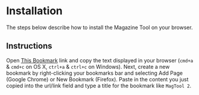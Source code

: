 # Installation

The steps below describe how to install the Magazine Tool on your browser.

## Instructions

Open [This Bookmark][bookmark] link and copy the text displayed in your browser (`cmd+a` & `cmd+c` on OS X, `ctrl+a` & `ctrl+c` on Windows). Next, create a new bookmark by right-clicking your bookmarks bar and selecting Add Page (Google Chrome) or New Bookmark (Firefox). Paste in the content you just copied into the url/link field and type a title for the bookmark like `MagTool 2`.

[bookmark]: http://staging.net-a-porter.com/alfresco/nap/webAssets/magazine/_shared/contents/MagTool/js/bookmark.min.js?v=1.0.18

